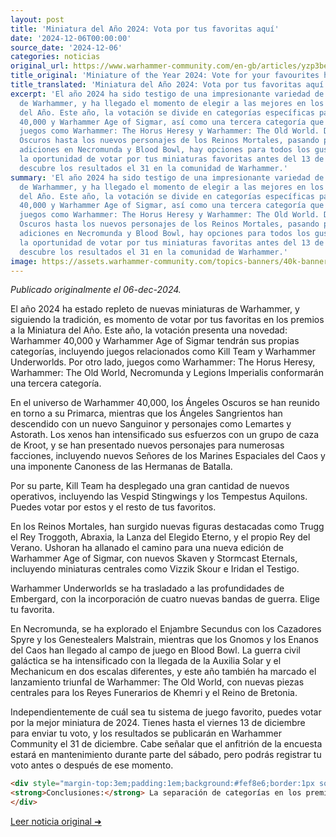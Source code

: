 ```yaml
---
layout: post
title: 'Miniatura del Año 2024: Vota por tus favoritas aquí'
date: '2024-12-06T00:00:00'
source_date: '2024-12-06'
categories: noticias
original_url: https://www.warhammer-community.com/en-gb/articles/yzp3bec4/miniature-of-the-year-2024-vote-for-your-favourites-here/
title_original: 'Miniature of the Year 2024: Vote for your favourites here'
title_translated: 'Miniatura del Año 2024: Vota por tus favoritas aquí'
excerpt: 'El año 2024 ha sido testigo de una impresionante variedad de nuevas miniaturas
  de Warhammer, y ha llegado el momento de elegir a las mejores en los premios Miniatura
  del Año. Este año, la votación se divide en categorías específicas para Warhammer
  40,000 y Warhammer Age of Sigmar, así como una tercera categoría que incluye otros
  juegos como Warhammer: The Horus Heresy y Warhammer: The Old World. Desde los Ángeles
  Oscuros hasta los nuevos personajes de los Reinos Mortales, pasando por las emocionantes
  adiciones en Necromunda y Blood Bowl, hay opciones para todos los gustos. No pierdas
  la oportunidad de votar por tus miniaturas favoritas antes del 13 de diciembre y
  descubre los resultados el 31 en la comunidad de Warhammer.'
summary: 'El año 2024 ha sido testigo de una impresionante variedad de nuevas miniaturas
  de Warhammer, y ha llegado el momento de elegir a las mejores en los premios Miniatura
  del Año. Este año, la votación se divide en categorías específicas para Warhammer
  40,000 y Warhammer Age of Sigmar, así como una tercera categoría que incluye otros
  juegos como Warhammer: The Horus Heresy y Warhammer: The Old World. Desde los Ángeles
  Oscuros hasta los nuevos personajes de los Reinos Mortales, pasando por las emocionantes
  adiciones en Necromunda y Blood Bowl, hay opciones para todos los gustos. No pierdas
  la oportunidad de votar por tus miniaturas favoritas antes del 13 de diciembre y
  descubre los resultados el 31 en la comunidad de Warhammer.'
image: https://assets.warhammer-community.com/topics-banners/40k-banner.jpg
---
```


*Publicado originalmente el 06-dec-2024.*


El año 2024 ha estado repleto de nuevas miniaturas de Warhammer, y siguiendo la tradición, es momento de votar por tus favoritas en los premios a la Miniatura del Año. Este año, la votación presenta una novedad: Warhammer 40,000 y Warhammer Age of Sigmar tendrán sus propias categorías, incluyendo juegos relacionados como Kill Team y Warhammer Underworlds. Por otro lado, juegos como Warhammer: The Horus Heresy, Warhammer: The Old World, Necromunda y Legions Imperialis conformarán una tercera categoría.

En el universo de Warhammer 40,000, los Ángeles Oscuros se han reunido en torno a su Primarca, mientras que los Ángeles Sangrientos han descendido con un nuevo Sanguinor y personajes como Lemartes y Astorath. Los xenos han intensificado sus esfuerzos con un grupo de caza de Kroot, y se han presentado nuevos personajes para numerosas facciones, incluyendo nuevos Señores de los Marines Espaciales del Caos y una imponente Canoness de las Hermanas de Batalla.

Por su parte, Kill Team ha desplegado una gran cantidad de nuevos operativos, incluyendo las Vespid Stingwings y los Tempestus Aquilons. Puedes votar por estos y el resto de tus favoritos.

En los Reinos Mortales, han surgido nuevas figuras destacadas como Trugg el Rey Troggoth, Abraxia, la Lanza del Elegido Eterno, y el propio Rey del Verano. Ushoran ha allanado el camino para una nueva edición de Warhammer Age of Sigmar, con nuevos Skaven y Stormcast Eternals, incluyendo miniaturas centrales como Vizzik Skour e Iridan el Testigo.

Warhammer Underworlds se ha trasladado a las profundidades de Embergard, con la incorporación de cuatro nuevas bandas de guerra. Elige tu favorita.

En Necromunda, se ha explorado el Enjambre Secundus con los Cazadores Spyre y los Genestealers Malstrain, mientras que los Gnomos y los Enanos del Caos han llegado al campo de juego en Blood Bowl. La guerra civil galáctica se ha intensificado con la llegada de la Auxilia Solar y el Mechanicum en dos escalas diferentes, y este año también ha marcado el lanzamiento triunfal de Warhammer: The Old World, con nuevas piezas centrales para los Reyes Funerarios de Khemri y el Reino de Bretonia.

Independientemente de cuál sea tu sistema de juego favorito, puedes votar por la mejor miniatura de 2024. Tienes hasta el viernes 13 de diciembre para enviar tu voto, y los resultados se publicarán en Warhammer Community el 31 de diciembre. Cabe señalar que el anfitrión de la encuesta estará en mantenimiento durante parte del sábado, pero podrás registrar tu voto antes o después de ese momento.

```html
<div style="margin-top:3em;padding:1em;background:#fef8e6;border:1px solid #eadbbd;border-radius:8px;">
<strong>Conclusiones:</strong> La separación de categorías en los premios Miniatura del Año 2024 refleja un cambio significativo en el meta tanto del juego como del coleccionismo. La inclusión de Warhammer: The Old World con nuevas piezas centrales para los Reyes Funerarios de Khemri y el Reino de Bretonia no solo revitaliza el interés por estos ejércitos, sino que también podría reconfigurar las estrategias en torneos, favoreciendo estilos de juego más tácticos y defensivos. Además, el lanzamiento de miniaturas como el Sanguinor de los Ángeles Sangrientos y los nuevos personajes del Caos podría inclinar la balanza en Warhammer 40,000 hacia listas más agresivas. Para los coleccionistas, estas novedades representan una oportunidad única de inversión, especialmente con un descuento del 15 % en El Arca Negra.
</div>
```
[Leer noticia original ➜](https://www.warhammer-community.com/en-gb/articles/yzp3bec4/miniature-of-the-year-2024-vote-for-your-favourites-here/)